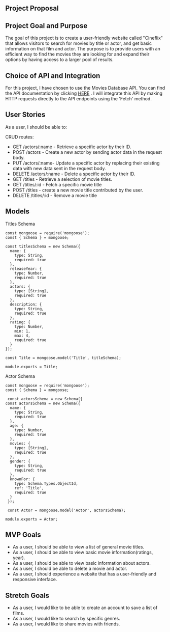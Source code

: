 ## Project Proposal
## Project Goal and Purpose
The goal of this project is to create a user-friendly website called "Cineflix" that allows visitors to search for movies by title or actor, and get basic information on that film and actor. The purpose is to provide users with an efficient way to find the movies they are looking for and expand their options by having access to a larger pool of results.

## Choice of API and Integration
For this project, I have chosen to use the Movies Database API. You can find the API documentation by clicking [HERE](https://rapidapi.com/SAdrian/api/moviesdatabase) . I will integrate this API by making HTTP requests directly to the API endpoints using the 'Fetch' method.


## User Stories
As a user, I should be able to:

CRUD routes:
- GET /actors/:name - Retrieve a specific actor by their ID.
- POST /actors - Create a new actor by sending actor data in the request body.
- PUT /actors/:name- Update a specific actor by replacing their existing data with new data sent in the request body.
- DELETE /actors/:name - Delete a specific actor by their ID.
- GET /titles - Retrieve a selection of movie titles.
- GET /titles/:id - Fetch a specific movie title 
- POST /titles - create a new movie title contributed by the user.
- DELETE /titles/:id - Remove a movie title 

## Models
Titles Schema
```
const mongoose = require('mongoose');
const { Schema } = mongoose;

const titlesSchema = new Schema({
  name: {
    type: String,
    required: true
  },
  releaseYear: {
    type: Number,
    required: true
  },
  actors: {
    type: [String],
    required: true
  },
  description: {
    type: String,
    required: true
  },
  rating: {
    type: Number,
    min: 1,
    max: 4,
    required: true
  }
});

const Title = mongoose.model('Title', titleSchema);

module.exports = Title;
```
Actor Schema
```
const mongoose = require('mongoose');
const { Schema } = mongoose;

 const actorsSchema = new Schema({
const actorsSchema = new Schema({
  name: {
    type: String,
    required: true
  },
  age: {
    type: Number,
    required: true
  },
  movies: {
    type: [String],
    required: true
  },
  gender: {
    type: String,
    required: true
  },
  knownFor: {
    type: Schema.Types.ObjectId,
    ref: 'Title',
    required: true
  }
 });
 
 const Actor = mongoose.model('Actor', actorsSchema);

module.exports = Actor;
```

## MVP Goals
- As a user, I should be able to view a list of general movie titles.
- As a user, I should be able to view basic movie information(ratings, year).
- As a user, I should be able to view basic information about actors.
- As a user, I should be able to delete a movie and actor.
- As a user, I should experience a website that has a user-friendly and responsive interface.

## Stretch Goals
- As a user, I would like to be able to create an account to save a list of films.
- As a user, I would like to search by specific genres. 
- As a user, I would like to share movies with friends.

